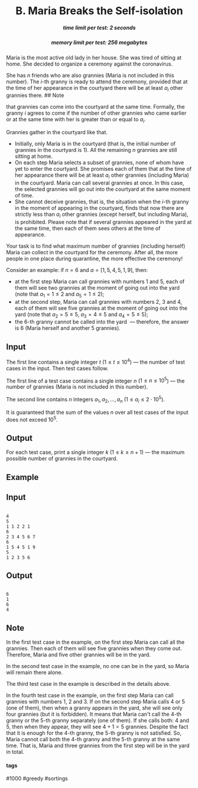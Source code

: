 <h1 style='text-align: center;'> B. Maria Breaks the Self-isolation</h1>

<h5 style='text-align: center;'>time limit per test: 2 seconds</h5>
<h5 style='text-align: center;'>memory limit per test: 256 megabytes</h5>

Maria is the most active old lady in her house. She was tired of sitting at home. She decided to organize a ceremony against the coronavirus.

She has $n$ friends who are also grannies (Maria is not included in this number). The $i$-th granny is ready to attend the ceremony, provided that at the time of her appearance in the courtyard there will be at least $a_i$ other grannies there. ## Note

 that grannies can come into the courtyard at the same time. Formally, the granny $i$ agrees to come if the number of other grannies who came earlier or at the same time with her is greater than or equal to $a_i$.

Grannies gather in the courtyard like that.

* Initially, only Maria is in the courtyard (that is, the initial number of grannies in the courtyard is $1$). All the remaining $n$ grannies are still sitting at home.
* On each step Maria selects a subset of grannies, none of whom have yet to enter the courtyard. She promises each of them that at the time of her appearance there will be at least $a_i$ other grannies (including Maria) in the courtyard. Maria can call several grannies at once. In this case, the selected grannies will go out into the courtyard at the same moment of time.
* She cannot deceive grannies, that is, the situation when the $i$-th granny in the moment of appearing in the courtyard, finds that now there are strictly less than $a_i$ other grannies (except herself, but including Maria), is prohibited. Please note that if several grannies appeared in the yard at the same time, then each of them sees others at the time of appearance.

Your task is to find what maximum number of grannies (including herself) Maria can collect in the courtyard for the ceremony. After all, the more people in one place during quarantine, the more effective the ceremony!

Consider an example: if $n=6$ and $a=[1,5,4,5,1,9]$, then:

* at the first step Maria can call grannies with numbers $1$ and $5$, each of them will see two grannies at the moment of going out into the yard (note that $a_1=1 \le 2$ and $a_5=1 \le 2$);
* at the second step, Maria can call grannies with numbers $2$, $3$ and $4$, each of them will see five grannies at the moment of going out into the yard (note that $a_2=5 \le 5$, $a_3=4 \le 5$ and $a_4=5 \le 5$);
* the $6$-th granny cannot be called into the yard  — therefore, the answer is $6$ (Maria herself and another $5$ grannies).
## Input

The first line contains a single integer $t$ ($1 \le t \le 10^4$) — the number of test cases in the input. Then test cases follow.

The first line of a test case contains a single integer $n$ ($1 \le n \le 10^5$) — the number of grannies (Maria is not included in this number).

The second line contains $n$ integers $a_1, a_2, \ldots, a_n$ ($1 \le a_i \le 2\cdot10^5$).

It is guaranteed that the sum of the values $n$ over all test cases of the input does not exceed $10^5$.

## Output

For each test case, print a single integer $k$ ($1 \le k \le n + 1$) — the maximum possible number of grannies in the courtyard.

## Example

## Input


```

4
5
1 1 2 2 1
6
2 3 4 5 6 7
6
1 5 4 5 1 9
5
1 2 3 5 6

```
## Output


```

6
1
6
4

```
## Note

In the first test case in the example, on the first step Maria can call all the grannies. Then each of them will see five grannies when they come out. Therefore, Maria and five other grannies will be in the yard.

In the second test case in the example, no one can be in the yard, so Maria will remain there alone.

The third test case in the example is described in the details above.

In the fourth test case in the example, on the first step Maria can call grannies with numbers $1$, $2$ and $3$. If on the second step Maria calls $4$ or $5$ (one of them), then when a granny appears in the yard, she will see only four grannies (but it is forbidden). It means that Maria can't call the $4$-th granny or the $5$-th granny separately (one of them). If she calls both: $4$ and $5$, then when they appear, they will see $4+1=5$ grannies. Despite the fact that it is enough for the $4$-th granny, the $5$-th granny is not satisfied. So, Maria cannot call both the $4$-th granny and the $5$-th granny at the same time. That is, Maria and three grannies from the first step will be in the yard in total.



#### tags 

#1000 #greedy #sortings 
